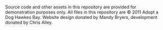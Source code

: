 Source code and other assets in this repository are provided for demonstration purposes only. All files in this repository are © 2011 Adopt a Dog Hawkes Bay. Website design donated by Mandy Bryers, development donated by Chris Alley.
